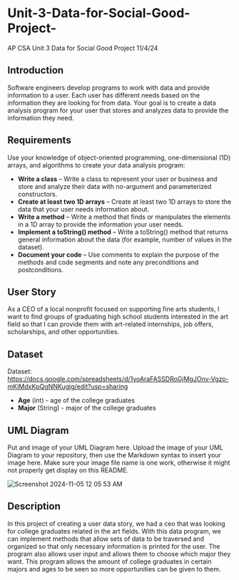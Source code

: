 # Unit-3-Data-for-Social-Good-Project-
AP CSA Unit 3 Data for Social Good Project 11/4/24

## Introduction 

Software engineers develop programs to work with data and provide information to a user. Each user has different needs based on the information they are looking for from data. Your goal is to create a data analysis program for your user that stores and analyzes data to provide the information they need. 

## Requirements 

Use your knowledge of object-oriented programming, one-dimensional (1D) arrays, and algorithms to create your data analysis program: 
- **Write a class** – Write a class to represent your user or business and store and analyze their data with no-argument and parameterized constructors. 
- **Create at least two 1D arrays** – Create at least two 1D arrays to store the data that your user needs information about. 
- **Write a method** – Write a method that finds or manipulates the elements in a 1D array to provide the information your user needs. 
- **Implement a toString() method** – Write a toString() method that returns general information about the data (for example, number of values in the dataset). 
- **Document your code** – Use comments to explain the purpose of the methods and code segments and note any preconditions and postconditions. 

## User Story 

As a CEO of a local nonprofit focused on supporting fine arts students, I want to find groups of graduating high school students interested in the art field so that I can provide them with art-related internships, job offers, scholarships, and other opportunities.

## Dataset 

Dataset: https://docs.google.com/spreadsheets/d/1yoAraFASSDRoGjMgJOnv-Vgzo-mKiMdxKpQgNNKugjg/edit?usp=sharing
- **Age** (int) - age of the college graduates
- **Major** (String) - major of the college graduates


## UML Diagram 

Put and image of your UML Diagram here. Upload the image of your UML Diagram to your repository, then use the Markdown syntax to insert your image here. Make sure your image file name is one work, otherwise it might not properly get display on this README. 

![Screenshot 2024-11-05 12 05 53 AM](https://github.com/user-attachments/assets/e11bbc01-175f-453a-98aa-645543810a7f)

## Description 

In this project of creating a user data story, we had a ceo that was looking for college graduates related in the art fields. With this data program, we can  implement methods that allow sets of data to be traversed and organized so that only necessary information is printed for the user. The program also allows user input and allows them to choose which major they want. This program allows the amount of college graduates in certain majors and ages to be seen so more opportunities can be given to them.
